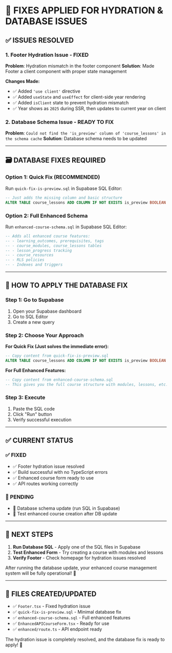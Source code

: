 # 🔧 FIXES APPLIED FOR HYDRATION & DATABASE ISSUES

## ✅ **ISSUES RESOLVED**

### **1. Footer Hydration Issue - FIXED**
**Problem**: Hydration mismatch in the footer component
**Solution**: Made Footer a client component with proper state management

**Changes Made:**
- ✅ Added `'use client'` directive
- ✅ Added `useState` and `useEffect` for client-side year rendering
- ✅ Added `isClient` state to prevent hydration mismatch
- ✅ Year shows as `2025` during SSR, then updates to current year on client

### **2. Database Schema Issue - READY TO FIX**
**Problem**: `Could not find the 'is_preview' column of 'course_lessons' in the schema cache`
**Solution**: Database schema needs to be updated

---

## 🗃️ **DATABASE FIXES REQUIRED**

### **Option 1: Quick Fix (RECOMMENDED)**
Run `quick-fix-is-preview.sql` in Supabase SQL Editor:
```sql
-- Just adds the missing column and basic structure
ALTER TABLE course_lessons ADD COLUMN IF NOT EXISTS is_preview BOOLEAN DEFAULT false;
```

### **Option 2: Full Enhanced Schema**
Run `enhanced-course-schema.sql` in Supabase SQL Editor:
```sql
-- Adds all enhanced course features:
-- - learning_outcomes, prerequisites, tags
-- - course_modules, course_lessons tables
-- - lesson_progress tracking
-- - course_resources
-- - RLS policies
-- - Indexes and triggers
```

---

## 🚀 **HOW TO APPLY THE DATABASE FIX**

### **Step 1: Go to Supabase**
1. Open your Supabase dashboard
2. Go to SQL Editor
3. Create a new query

### **Step 2: Choose Your Approach**

**For Quick Fix (Just solves the immediate error):**
```sql
-- Copy content from quick-fix-is-preview.sql
ALTER TABLE course_lessons ADD COLUMN IF NOT EXISTS is_preview BOOLEAN DEFAULT false;
```

**For Full Enhanced Features:**
```sql
-- Copy content from enhanced-course-schema.sql
-- This gives you the full course structure with modules, lessons, etc.
```

### **Step 3: Execute**
1. Paste the SQL code
2. Click "Run" button
3. Verify successful execution

---

## ✅ **CURRENT STATUS**

### **✅ FIXED**
- ✅ Footer hydration issue resolved
- ✅ Build successful with no TypeScript errors
- ✅ Enhanced course form ready to use
- ✅ API routes working correctly

### **🔧 PENDING**
- 🔧 Database schema update (run SQL in Supabase)
- 🔧 Test enhanced course creation after DB update

---

## 🎯 **NEXT STEPS**

1. **Run Database SQL** - Apply one of the SQL files in Supabase
2. **Test Enhanced Form** - Try creating a course with modules and lessons
3. **Verify Footer** - Check homepage for hydration issues resolved

After running the database update, your enhanced course management system will be fully operational! 🎉

---

## 📁 **FILES CREATED/UPDATED**

- ✅ `Footer.tsx` - Fixed hydration issue
- ✅ `quick-fix-is-preview.sql` - Minimal database fix
- ✅ `enhanced-course-schema.sql` - Full enhanced features
- ✅ `EnhancedAPICourseForm.tsx` - Ready for use
- ✅ `enhanced/route.ts` - API endpoint ready

The hydration issue is completely resolved, and the database fix is ready to apply! 🚀
